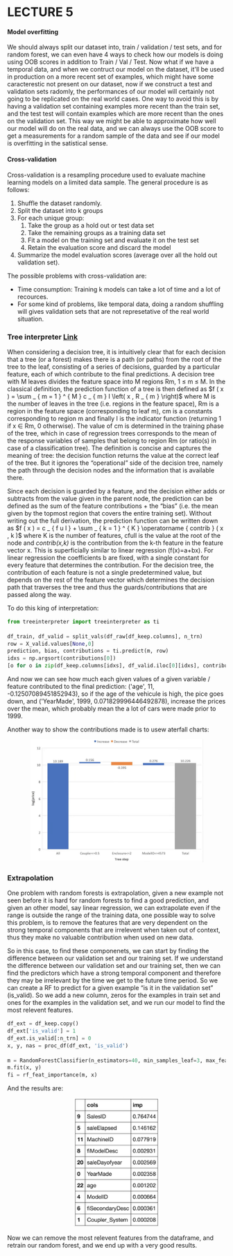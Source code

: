 
# LECTURE 5

#### Model overfitting

We should always split our dataset into, train / validation / test sets, and for random forest, we can even have 4 ways to check how our models is doing using OOB scores in addition to Train / Val / Test. Now what if we have a temporal data, and when we contruct our model on the dataset, it'll be used in production on a more recent set of examples, which might have some caracterestic not present on our dataset, now if we construct a test and validation sets radomly, the performances of our model will certainly not going to be replicated on the real world cases. One way to avoid this is by having a validation set containing examples more recent than the train set, and the test test will contain examples which are more recent than the ones on the validation set. This way we might be able to approximate how well our model will do on the real data, and we can always use the OOB score to get a measurements for a random sample of the data and see if our model is overfitting in the satistical sense.

#### Cross-validation
Cross-validation is a resampling procedure used to evaluate machine learning models on a limited data sample.
The general procedure is as follows:

1. Shuffle the dataset randomly.
2. Split the dataset into k groups
3. For each unique group:
    1. Take the group as a hold out or test data set
    2. Take the remaining groups as a training data set
    3. Fit a model on the training set and evaluate it on the test set
    4. Retain the evaluation score and discard the model
4. Summarize the model evaluation scores (average over all the hold out validation set).

The possible problems with cross-validation are:

* Time consumption: Training k models can take a lot of time and a lot of recources.
* For some kind of problems, like temporal data, doing a random shuffling will gives validation sets that are not represetative of the real world situation.

### Tree interpreter [Link](http://blog.datadive.net/interpreting-random-forests/)

When considering a decision tree, it is intuitively clear that for each decision that a tree (or a forest) makes there is a path (or paths) from the root of the tree to the leaf, consisting of a series of decisions, guarded by a particular feature, each of which contribute to the final predictions.
A decision tree with M leaves divides the feature space into M regions Rm, 1 ≤ m ≤ M. In the classical definition, the prediction function of a tree is then defined as $f ( x ) = \sum _ { m = 1 } ^ { M } c _ { m } I \left( x , R _ { m } \right)$ where M is the number of leaves in the tree (i.e. regions in the feature space), Rm is a region in the feature space (corresponding to leaf m), cm is a constants corresponding to region m and finally I is the indicator function (returning 1 if x ∈ Rm, 0 otherwise). The value of cm is determined in the training phase of the tree, which in case of regression trees corresponds to the mean of the response variables of samples that belong to region Rm (or ratio(s) in case of a classification tree). The definition is concise and captures the meaning of tree: the decision function returns the value at the correct leaf of the tree. But it ignores the “operational” side of the decision tree, namely the path through the decision nodes and the information that is available there.

Since each decision is guarded by a feature, and the decision either adds or subtracts from the value given in the parent node, the prediction can be defined as the sum of the feature contributions + the “bias” (i.e. the mean given by the topmost region that covers the entire training set).
Without writing out the full derivation, the prediction function can be written down as $f ( x ) = c _ { f u l } + \sum _ { k = 1 } ^ { K } \operatorname { contrib } ( x , k )$ where K is the number of features, cfull is the value at the root of the node and *contrib(x,k)* is the contribution from the k-th feature in the feature vector x. This is superficially similar to linear regression (f(x)=a+bx). For linear regression the coefficients b are fixed, with a single constant for every feature that determines the contribution. For the decision tree, the contribution of each feature is not a single predetermined value, but depends on the rest of the feature vector which determines the decision path that traverses the tree and thus the guards/contributions that are passed along the way.

To do this king of interpretation:

```python
from treeinterpreter import treeinterpreter as ti

df_train, df_valid = split_vals(df_raw[df_keep.columns], n_trn)
row = X_valid.values[None,0]
prediction, bias, contributions = ti.predict(m, row)
idxs = np.argsort(contributions[0])
[o for o in zip(df_keep.columns[idxs], df_valid.iloc[0][idxs], contributions[0][idxs])]
```

And now we can see how much each given values of a given variable / feature contributed to the final prediction: ('age', 11, -0.12507089451852943), so if the age of the vehicule is high, the pice goes down, and ('YearMade', 1999, 0.071829996446492878), increase the prices over the mean, which probably mean the a lot of cars were made prior to 1999.

Another way to show the contributions made is to usew aterfall charts:

<p align="center"> <img src="../figures/tree_interpretation.png" width="400"> </p>

### Extrapolation

One problem with random forests is extrapolation, given a new example not seen before it is hard for random forests to find a good prediction, and given an other model, say linear regression, we can extrapolate even if the range is outside the range of the training data, one possible way to solve this problem, is to remove the features that are very dependent on the strong temporal components that are irrelevent when taken out of context, thus they make no valuable contribution when used on new data.

So in this case, to find these componenets, we can start by finding the difference between our validation set and our training set. If we understand the difference between our validation set and our training set, then we can find the predictors which have a strong temporal component and therefore they may be irrelevant by the time we get to the future time period. So we can create a RF to predict for a given example “is it in the validation set” (is_valid). So we add a new column, zeros for the examples in train set and ones for the examples in the validation set, and we run our model to find the most relevent features.

```python
df_ext = df_keep.copy()
df_ext['is_valid'] = 1
df_ext.is_valid[:n_trn] = 0
x, y, nas = proc_df(df_ext, 'is_valid')

m = RandomForestClassifier(n_estimators=40, min_samples_leaf=3, max_features=0.5, n_jobs=-1, oob_score=True)
m.fit(x, y)
fi = rf_feat_importance(m, x)
```

And the results are:

<p align="center"> <img src="../figures/feature_importance_extrapolation.png" width="200"> </p>

Now we can remove the most relevent features from the dataframe, and retrain our random forest, and we end up with a very good results.
